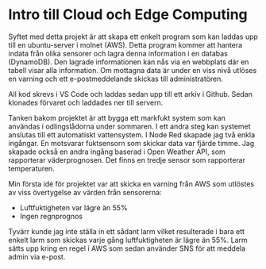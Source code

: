 # Intro till Cloud och Edge Computing

Syftet med detta projekt är att skapa ett enkelt program som kan laddas upp till en ubuntu-server i molnet (AWS). 
Detta program kommer att hantera indata från olika sensorer och lagra denna information i en databas (DynamoDB). 
Den lagrade informationen kan nås via en webbplats där en tabell visar alla information.
Om mottagna data är under en viss nivå utlöses en varning och ett e-postmeddelande skickas till administratören.

All kod skrevs i VS Code och laddas sedan upp till ett arkiv i Github. Sedan klonades förvaret och laddades ner till servern.

Tanken bakom projektet är att bygga ett markfukt system som kan användas i odlingslådorna under sommaren. I ett andra steg kan systemet anslutas till 
ett automatiskt vattensystem.
I Node Red skapade jag två enkla ingångar. En motsvarar fuktsensorn som skickar data var fjärde timme. Jag skapade också en andra ingång baserad i 
Open Weather API, som rapporterar väderprognosen. Det finns en tredje sensor som rapporterar temperaturen.

Min första idé för projektet var att skicka en varning från AWS som utlöstes av viss övertygelse av värden från sensorerna:
- Luftfuktigheten var lägre än 55%
- Ingen regnprognos
  
Tyvärr kunde jag inte ställa in ett sådant larm vilket resulterade i bara ett enkelt larm som skickas varje gång luftfuktigheten är lägre än 55%.
Larm sätts upp kring en regel i AWS som sedan använder SNS för att meddela admin via e-post.

